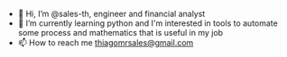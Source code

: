 - 👋 Hi, I’m @sales-th, engineer and financial analyst
- 🌱 I’m currently learning python and I'm interested in tools to automate some process and mathematics that is useful in my job
- 📫 How to reach me thiagomrsales@gmail.com

<!---
sales-th/sales-th is a ✨ special ✨ repository because its `README.md` (this file) appears on your GitHub profile.
You can click the Preview link to take a look at your changes.
--->
